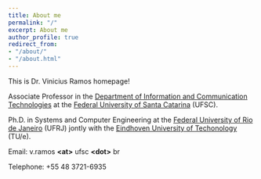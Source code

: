 ```yaml
---
title: About me
permalink: "/"
excerpt: About me
author_profile: true
redirect_from:
- "/about/"
- "/about.html"
---
```


This is Dr. Vinicius Ramos homepage!

Associate Professor in the [Department of Information and Communication Technologies](http://cit.ufsc.br "Department of Information and Communication Technologies") at the [Federal University of Santa Catarina](http://www.ufsc.br "Federal University of Santa Catarina UFSC") &#40;UFSC&#41;.

Ph.D. in Systems and Computer Engineering at the [Federal University of Rio de Janeiro](http://www.ufrj.br "Federal University of Rio de Janeiro - UFRJ") &#40;UFRJ&#41; jontly with the [Eindhoven University of Techonology](http://www.tue.nl "Eindhoven University of Techonology - TU/e") &#40;TU/e&#41;.

Email: v.ramos __&lt;at&gt;__ ufsc __&lt;dot&gt;__ br

Telephone: +55 48 3721-6935
